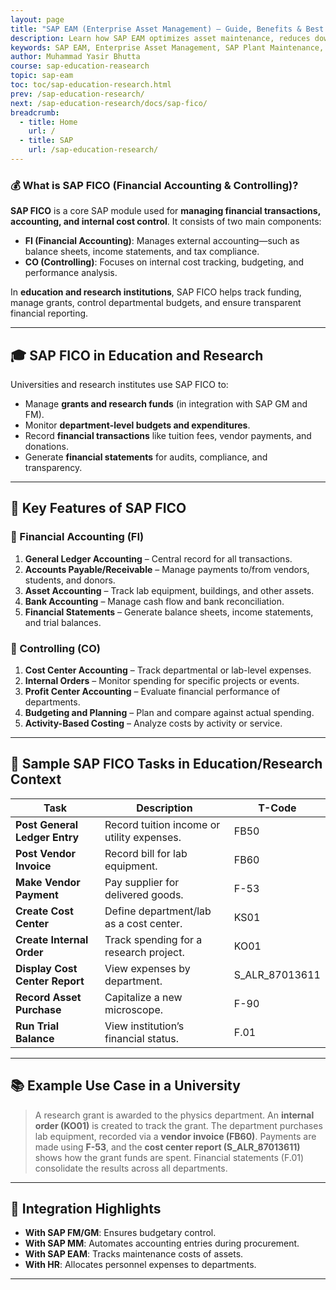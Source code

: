 ```yaml
---
layout: page
title: "SAP EAM (Enterprise Asset Management) – Guide, Benefits & Best Practices"
description: Learn how SAP EAM optimizes asset maintenance, reduces downtime & boosts efficiency. Explore key features, modules, and industry applications.
keywords: SAP EAM, Enterprise Asset Management, SAP Plant Maintenance, SAP PM, asset maintenance software, SAP asset management, EAM best practices, SAP maintenance management, predictive maintenance SAP, SAP asset lifecycle, SAP EAM modules, asset performance management, SAP for equipment maintenance, EAM software solutions, SAP asset tracking, industrial asset management 
author: Muhammad Yasir Bhutta
course: sap-education-reasearch
topic: sap-eam
toc: toc/sap-education-research.html
prev: /sap-education-research/
next: /sap-education-research/docs/sap-fico/
breadcrumb:
  - title: Home
    url: /
  - title: SAP
    url: /sap-education-research/
---    
```


### 💰 What is **SAP FICO (Financial Accounting & Controlling)?**

**SAP FICO** is a core SAP module used for **managing financial transactions, accounting, and internal cost control**. It consists of two main components:

* **FI (Financial Accounting)**: Manages external accounting—such as balance sheets, income statements, and tax compliance.
* **CO (Controlling)**: Focuses on internal cost tracking, budgeting, and performance analysis.

In **education and research institutions**, SAP FICO helps track funding, manage grants, control departmental budgets, and ensure transparent financial reporting.

---

## 🎓 SAP FICO in Education and Research

Universities and research institutes use SAP FICO to:

* Manage **grants and research funds** (in integration with SAP GM and FM).
* Monitor **department-level budgets and expenditures**.
* Record **financial transactions** like tuition fees, vendor payments, and donations.
* Generate **financial statements** for audits, compliance, and transparency.

---

## 🔑 Key Features of SAP FICO

### 📗 Financial Accounting (FI)

1. **General Ledger Accounting** – Central record for all transactions.
2. **Accounts Payable/Receivable** – Manage payments to/from vendors, students, and donors.
3. **Asset Accounting** – Track lab equipment, buildings, and other assets.
4. **Bank Accounting** – Manage cash flow and bank reconciliation.
5. **Financial Statements** – Generate balance sheets, income statements, and trial balances.

### 📘 Controlling (CO)

1. **Cost Center Accounting** – Track departmental or lab-level expenses.
2. **Internal Orders** – Monitor spending for specific projects or events.
3. **Profit Center Accounting** – Evaluate financial performance of departments.
4. **Budgeting and Planning** – Plan and compare against actual spending.
5. **Activity-Based Costing** – Analyze costs by activity or service.

---

## 🧪 Sample SAP FICO Tasks in Education/Research Context

| Task                           | Description                                | T-Code           |
| ------------------------------ | ------------------------------------------ | ---------------- |
| **Post General Ledger Entry**  | Record tuition income or utility expenses. | FB50             |
| **Post Vendor Invoice**        | Record bill for lab equipment.             | FB60             |
| **Make Vendor Payment**        | Pay supplier for delivered goods.          | F-53             |
| **Create Cost Center**         | Define department/lab as a cost center.    | KS01             |
| **Create Internal Order**      | Track spending for a research project.     | KO01             |
| **Display Cost Center Report** | View expenses by department.               | S\_ALR\_87013611 |
| **Record Asset Purchase**      | Capitalize a new microscope.               | F-90             |
| **Run Trial Balance**          | View institution’s financial status.       | F.01             |

---

## 📚 Example Use Case in a University

> A research grant is awarded to the physics department. An **internal order (KO01)** is created to track the grant.
> The department purchases lab equipment, recorded via a **vendor invoice (FB60)**.
> Payments are made using **F-53**, and the **cost center report (S\_ALR\_87013611)** shows how the grant funds are spent.
> Financial statements (F.01) consolidate the results across all departments.

---

## 🔄 Integration Highlights

* **With SAP FM/GM**: Ensures budgetary control.
* **With SAP MM**: Automates accounting entries during procurement.
* **With SAP EAM**: Tracks maintenance costs of assets.
* **With HR**: Allocates personnel expenses to departments.

---

